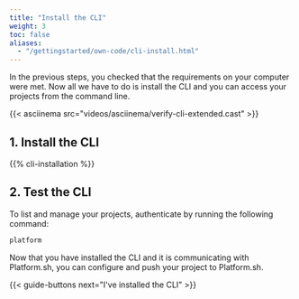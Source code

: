 ```yaml
---
title: "Install the CLI"
weight: 3
toc: false
aliases:
  - "/gettingstarted/own-code/cli-install.html"
---
```


In the previous steps, you checked that the requirements on your computer were met. Now all we have to do is install the CLI and you can access your projects from the command line.

{{< asciinema src="videos/asciinema/verify-cli-extended.cast" >}}

## 1. Install the CLI

{{% cli-installation %}}

## 2. Test the CLI

To list and manage your projects, authenticate by running the following command:

```bash
platform
```

Now that you have installed the CLI and it is communicating with Platform.sh, you can configure and push your project to Platform.sh.

{{< guide-buttons next="I've installed the CLI" >}}
